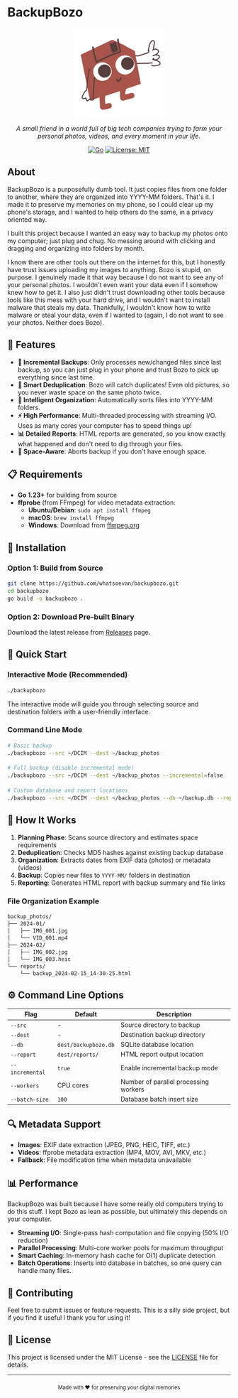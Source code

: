 # BackupBozo

<div align="center">
  <img src="icon.webp" alt="BackupBozo Mascot" width="200"/>

  *A small friend in a world full of big tech companies trying to farm your personal photos, videos, and every moment in your life.*

  [![Go](https://img.shields.io/badge/Go-1.23+-00ADD8?style=flat&logo=go)](https://golang.org/)
  [![License: MIT](https://img.shields.io/badge/License-MIT-yellow.svg)](https://opensource.org/licenses/MIT)
</div>

## About

BackupBozo is a purposefully dumb tool. It just copies files from one folder to another, where they are organized into YYYY-MM folders. That's it. I made it to preserve my memories on my phone, so I could clear up my phone's storage, and I wanted to help others do the same, in a privacy oriented way.

I built this project because I wanted an easy way to backup my photos onto my computer; just plug and chug. No messing around with clicking and dragging and organizing into folders by month.

I know there are other tools out there on the internet for this, but I honestly have trust issues uploading my images to anything. Bozo is stupid, on purpose. I genuinely made it that way because I do not want to see any of your personal photos. I wouldn't even want your data even if I somehow knew how to get it. I also just didn't trust downloading other tools because tools like this mess with your hard drive, and I wouldn't want to install malware that steals my data. Thankfully, I wouldn't know how to write malware or steal your data, even if I wanted to (again, I do not want to see your photos. Neither does Bozo).

## 🚀 Features

- **🔄 Incremental Backups**: Only processes new/changed files since last backup, so you can just plug in your phone and trust Bozo to pick up everything since last time.
- **🎯 Smart Deduplication**: Bozo will catch duplicates! Even old pictures, so you never waste space on the same photo twice.
- **📅 Intelligent Organization**: Automatically sorts files into YYYY-MM folders.
- **⚡ High Performance**: Multi-threaded processing with streaming I/O. Uses as many cores your computer has to speed things up!
- **📊 Detailed Reports**: HTML reports are generated, so you know exactly what happened and don't need to dig through your files.
- **💾 Space-Aware**: Aborts backup if you don't have enough space.

## 📋 Requirements

- **Go 1.23+** for building from source
- **ffprobe** (from FFmpeg) for video metadata extraction:
  - **Ubuntu/Debian**: `sudo apt install ffmpeg`
  - **macOS**: `brew install ffmpeg`
  - **Windows**: Download from [ffmpeg.org](https://ffmpeg.org/download.html)

## 🔧 Installation

### Option 1: Build from Source
```bash
git clone https://github.com/whatsoevan/backupbozo.git
cd backupbozo
go build -o backupbozo .
```

### Option 2: Download Pre-built Binary
Download the latest release from [Releases](https://github.com/whatsoevan/backupbozo/releases) page.

## 🎯 Quick Start

### Interactive Mode (Recommended)
```bash
./backupbozo
```
The interactive mode will guide you through selecting source and destination folders with a user-friendly interface.

### Command Line Mode
```bash
# Basic backup
./backupbozo --src ~/DCIM --dest ~/backup_photos

# Full backup (disable incremental mode)
./backupbozo --src ~/DCIM --dest ~/backup_photos --incremental=false

# Custom database and report locations
./backupbozo --src ~/DCIM --dest ~/backup_photos --db ~/backup.db --report ~/report.html
```

## 📖 How It Works

1. **Planning Phase**: Scans source directory and estimates space requirements
2. **Deduplication**: Checks MD5 hashes against existing backup database
3. **Organization**: Extracts dates from EXIF data (photos) or metadata (videos)
4. **Backup**: Copies new files to `YYYY-MM/` folders in destination
5. **Reporting**: Generates HTML report with backup summary and file links

### File Organization Example
```
backup_photos/
├── 2024-01/
│   ├── IMG_001.jpg
│   └── VID_001.mp4
├── 2024-02/
│   ├── IMG_002.jpg
│   └── IMG_003.heic
└── reports/
    └── backup_2024-02-15_14-30-25.html
```

## ⚙️ Command Line Options

| Flag | Default | Description |
|------|---------|-------------|
| `--src` | - | Source directory to backup |
| `--dest` | - | Destination backup directory |
| `--db` | `dest/backupbozo.db` | SQLite database location |
| `--report` | `dest/reports/` | HTML report output location |
| `--incremental` | `true` | Enable incremental backup mode |
| `--workers` | CPU cores | Number of parallel processing workers |
| `--batch-size` | `100` | Database batch insert size |

## 🔍 Metadata Support

- **Images**: EXIF date extraction (JPEG, PNG, HEIC, TIFF, etc.)
- **Videos**: ffprobe metadata extraction (MP4, MOV, AVI, MKV, etc.)
- **Fallback**: File modification time when metadata unavailable

## 📊 Performance

BackupBozo was built because I have some really old computers trying to do this stuff. I kept Bozo as lean as possible, but ultimately this depends on your computer.

- **Streaming I/O**: Single-pass hash computation and file copying (50% I/O reduction)
- **Parallel Processing**: Multi-core worker pools for maximum throughput
- **Smart Caching**: In-memory hash cache for O(1) duplicate detection
- **Batch Operations**: Inserts into database in batches, so one query can handle many files.

## 🤝 Contributing

Feel free to submit issues or feature requests. This is a silly side project, but if you find it useful I thank you for using it!

## 📄 License

This project is licensed under the MIT License - see the [LICENSE](LICENSE) file for details.

---

<div align="center">
  <sub>Made with ❤️ for preserving your digital memories</sub>
</div>
